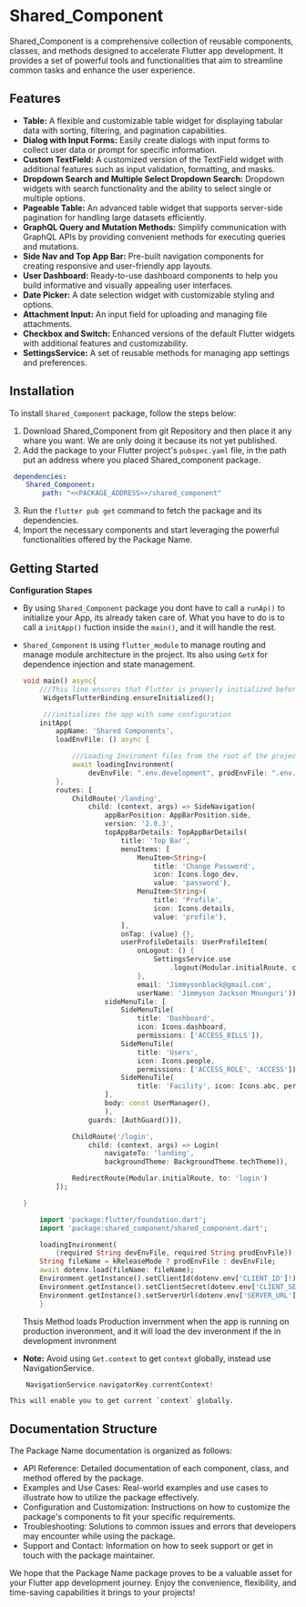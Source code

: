 <!-- 
This README describes the package. If you publish this package to pub.dev,
this README's contents appear on the landing page for your package.

For information about how to write a good package README, see the guide for
[writing package pages](https://dart.dev/guides/libraries/writing-package-pages). 

For general information about developing packages, see the Dart guide for
[creating packages](https://dart.dev/guides/libraries/create-library-packages)
and the Flutter guide for
[developing packages and plugins](https://flutter.dev/developing-packages). 
-->


# Shared_Component

Shared_Component is a comprehensive collection of reusable components, classes, and methods designed to accelerate Flutter app development. It provides a set of powerful tools and functionalities that aim to streamline common tasks and enhance the user experience.

## Features

- **Table:** A flexible and customizable table widget for displaying tabular data with sorting, filtering, and pagination capabilities.
- **Dialog with Input Forms:** Easily create dialogs with input forms to collect user data or prompt for specific information.
- **Custom TextField:** A customized version of the TextField widget with additional features such as input validation, formatting, and masks.
- **Dropdown Search and Multiple Select Dropdown Search:** Dropdown widgets with search functionality and the ability to select single or multiple options.
- **Pageable Table:** An advanced table widget that supports server-side pagination for handling large datasets efficiently.
- **GraphQL Query and Mutation Methods:** Simplify communication with GraphQL APIs by providing convenient methods for executing queries and mutations.
- **Side Nav and Top App Bar:** Pre-built navigation components for creating responsive and user-friendly app layouts.
- **User Dashboard:** Ready-to-use dashboard components to help you build informative and visually appealing user interfaces.
- **Date Picker:** A date selection widget with customizable styling and options.
- **Attachment Input:** An input field for uploading and managing file attachments.
- **Checkbox and Switch:** Enhanced versions of the default Flutter widgets with additional features and customizability.
- **SettingsService:** A set of reusable methods for managing app settings and preferences.

## Installation

To install `Shared_Component` package, follow the steps below:
1. Download Shared_Component from git Repository and then place it any whare you want. We are only doing it because its not yet published.
2. Add the package to your Flutter project's `pubspec.yaml` file, in the path put an address where you placed Shared_component package.

```yaml
 dependencies:
    Shared_Component:
        path: "<<PACKAGE_ADDRESS>>/shared_component"
```

3. Run the `flutter pub get` command to fetch the package and its dependencies.
4. Import the necessary components and start leveraging the powerful functionalities offered by the Package Name.

## Getting Started

**Configuration Stapes**
- By using `Shared_Component` package you dont have to call a `runAp()` to initialize your App, its already taken care of. What you have to do is to call a `initApp()` fuction inside the `main()`, and it will handle the rest.
-  `Shared_Component` is using `flutter_module` to manage routing and manage module architecture in the project. Its also using `GetX` for dependence injection and state management.

    ```dart
    void main() async{
        ///This line ensures that Flutter is properly initialized before running the app
         WidgetsFlutterBinding.ensureInitialized();

         ///initializes the app with some configuration
        initApp(
            appName: 'Shared Components',
            loadEnvFile: () async {

                ///Loading Inviroment files from the root of the project
                await loadingInvironment(
                    devEnvFile: ".env.development", prodEnvFile: ".env.production");
            },
            routes: [
                ChildRoute('/landing',
                    child: (context, args) => SideNavigation(
                        appBarPosition: AppBarPosition.side,
                        version: '2.0.3',
                        topAppBarDetails: TopAppBarDetails(
                            title: 'Top Bar',
                            menuItems: [
                                MenuItem<String>(
                                    title: 'Change Password',
                                    icon: Icons.logo_dev,
                                    value: 'password'),
                                MenuItem<String>(
                                    title: 'Profile',
                                    icon: Icons.details,
                                    value: 'profile'),
                            ],
                            onTap: (value) {},
                            userProfileDetails: UserProfileItem(
                                onLogout: () {
                                    SettingsService.use
                                        .logout(Modular.initialRoute, context);
                                },
                                email: 'Jimmysonblack@gmail.com',
                                userName: 'Jimmyson Jackson Mnunguri')),
                        sideMenuTile: [
                            SideMenuTile(
                                title: 'Dashboard',
                                icon: Icons.dashboard,
                                permissions: ['ACCESS_BILLS']),
                            SideMenuTile(
                                title: 'Users',
                                icon: Icons.people,
                                permissions: ['ACCESS_ROLE', 'ACCESS']),
                            SideMenuTile(
                                title: 'Facility', icon: Icons.abc, permissions: []),
                        ],
                        body: const UserManager(),
                        ),
                    guards: [AuthGuard()]),

                ChildRoute('/login',
                    child: (context, args) => Login(
                        navigateTo: 'landing',
                        backgroundTheme: BackgroundTheme.techTheme)),

                RedirectRoute(Modular.initialRoute, to: 'login')
            ]);

    }
    ```

    ```dart
        import 'package:flutter/foundation.dart';
        import 'package:shared_component/shared_component.dart';

        loadingInvironment(
            {required String devEnvFile, required String prodEnvFile}) async {
        String fileName = kReleaseMode ? prodEnvFile : devEnvFile;
        await dotenv.load(fileName: fileName);
        Environment.getInstance().setClientId(dotenv.env['CLIENT_ID']!);
        Environment.getInstance().setClientSecret(dotenv.env['CLIENT_SECRET']!);
        Environment.getInstance().setServerUrl(dotenv.env['SERVER_URL']!);
        }
    ```
    Thsis Method loads Production invernment when the app is running on production inveronment, and it will load the dev inveronment if the in development invronment

- **Note:** Avoid using `Get.context` to get `context` globally, instead use NavigationService.
```dart
    NavigationService.navigatorKey.currentContext!
```
    This will enable you to get current `context` globally.

## Documentation Structure

The Package Name documentation is organized as follows:
- API Reference: Detailed documentation of each component, class, and method offered by the package.
- Examples and Use Cases: Real-world examples and use cases to illustrate how to utilize the package effectively.
- Configuration and Customization: Instructions on how to customize the package's components to fit your specific requirements.
- Troubleshooting: Solutions to common issues and errors that developers may encounter while using the package.
- Support and Contact: Information on how to seek support or get in touch with the package maintainer.

We hope that the Package Name package proves to be a valuable asset for your Flutter app development journey. Enjoy the convenience, flexibility, and time-saving capabilities it brings to your projects!

